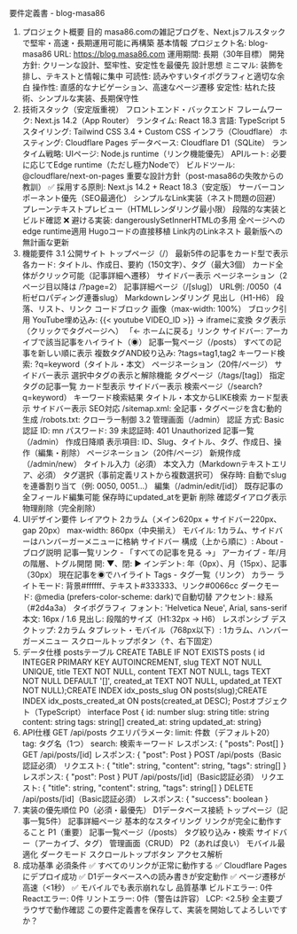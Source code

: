 要件定義書 - blog-masa86
1. プロジェクト概要
目的
masa86.comの雑記ブログを、Next.jsフルスタックで堅牢・高速・長期運用可能に再構築
基本情報
プロジェクト名: blog-masa86
URL: https://blog.masa86.com
運用期間: 長期（30年目標）
開発方針: クリーンな設計、堅牢性、安定性を最優先
設計思想
ミニマル: 装飾を排し、テキストと情報に集中
可読性: 読みやすいタイポグラフィと適切な余白
操作性: 直感的なナビゲーション、高速なページ遷移
安定性: 枯れた技術、シンプルな実装、長期保守性
2. 技術スタック（安定版重視）
フロントエンド・バックエンド
フレームワーク: Next.js 14.2（App Router）
ランタイム: React 18.3
言語: TypeScript 5
スタイリング: Tailwind CSS 3.4 + Custom CSS
インフラ（Cloudflare）
ホスティング: Cloudflare Pages
データベース: Cloudflare D1（SQLite）
ランタイム戦略:
UIページ: Node.js runtime（リンク機能優先）
APIルート: 必要に応じてEdge runtime（ただし極力Nodeで）
ビルドツール: @cloudflare/next-on-pages
重要な設計方針（post-masa86の失敗からの教訓）
✅ 採用する原則:
Next.js 14.2 + React 18.3（安定版）
サーバーコンポーネント優先（SEO最適化）
シンプルなLink実装（ネスト問題の回避）
プレーンテキストプレビュー（HTMLレンダリング最小限）
段階的な実装とビルド確認
❌ 避ける実装:
dangerouslySetInnerHTMLの多用
全ページへのedge runtime適用
Hugoコードの直接移植
Link内のLinkネスト
最新版への無計画な更新
3. 機能要件
3.1 公開サイト
トップページ（/）
最新5件の記事をカード型で表示
各カード: タイトル、作成日、要約（150文字）、タグ（最大3個）
カード全体がクリック可能（記事詳細へ遷移）
サイドバー表示
ページネーション（2ページ目以降は /?page=2）
記事詳細ページ（/[slug]）
URL例: /0050（4桁ゼロパディング連番slug）
Markdownレンダリング
見出し（H1-H6）
段落、リスト、リンク
コードブロック
画像（max-width: 100%）
ブロック引用
YouTube埋め込み: {{< youtube VIDEO_ID >}} → iframeに変換
タグ表示（クリックでタグページへ）
「← ホームに戻る」リンク
サイドバー: アーカイブで該当記事をハイライト（◉）
記事一覧ページ（/posts）
すべての記事を新しい順に表示
複数タグAND絞り込み: ?tags=tag1,tag2
キーワード検索: ?q=keyword（タイトル・本文）
ページネーション（20件/ページ）
サイドバー表示
選択中タグの表示と解除機能
タグページ（/tags/[tag]）
指定タグの記事一覧
カード型表示
サイドバー表示
検索ページ（/search?q=keyword）
キーワード検索結果
タイトル・本文からLIKE検索
カード型表示
サイドバー表示
SEO対応
/sitemap.xml: 全記事・タグページを含む動的生成
/robots.txt: クローラー制御
3.2 管理画面（/admin）
認証
方式: Basic認証
ID: mn
パスワード: 39
未認証時: 401 Unauthorized
記事一覧（/admin）
作成日降順
表示項目: ID、Slug、タイトル、タグ、作成日、操作（編集・削除）
ページネーション（20件/ページ）
新規作成（/admin/new）
タイトル入力（必須）
本文入力（Markdownテキストエリア、必須）
タグ選択（事前定義リストから複数選択可）
保存時: 自動でslugを連番割り当て（例: 0050, 0051...）
編集（/admin/edit/[id]）
既存記事の全フィールド編集可能
保存時にupdated_atを更新
削除
確認ダイアログ表示
物理削除（完全削除）
4. UIデザイン要件
レイアウト
2カラム（メイン620px + サイドバー220px、gap 20px）
max-width: 860px（中央揃え）
モバイル: 1カラム、サイドバーはハンバーガーメニューに格納
サイドバー
構成（上から順に）:
About - ブログ説明
記事一覧リンク - 「すべての記事を見る →」
アーカイブ - 年/月の階層、トグル開閉
開: ▼、閉: ▶
インデント: 年（0px）、月（15px）、記事（30px）
現在記事を◉でハイライト
Tags - タグ一覧（リンク）
カラー
ライトモード: 背景#ffffff、テキスト#333333、リンク#0066cc
ダークモード: @media (prefers-color-scheme: dark)で自動切替
アクセント: 緑系（#2d4a3a）
タイポグラフィ
フォント: 'Helvetica Neue', Arial, sans-serif
本文: 16px / 1.6
見出し: 段階的サイズ（H1:32px → H6）
レスポンシブ
デスクトップ: 2カラム
タブレット・モバイル（768px以下）: 1カラム、ハンバーガーメニュー
スクロールトップボタン（↑、右下固定）
5. データ仕様
postsテーブル
CREATE TABLE IF NOT EXISTS posts (  id INTEGER PRIMARY KEY AUTOINCREMENT,  slug TEXT NOT NULL UNIQUE,  title TEXT NOT NULL,  content TEXT NOT NULL,  tags TEXT NOT NULL DEFAULT '[]',  created_at TEXT NOT NULL,  updated_at TEXT NOT NULL);CREATE INDEX idx_posts_slug ON posts(slug);CREATE INDEX idx_posts_created_at ON posts(created_at DESC);
Postオブジェクト（TypeScript）
interface Post {  id: number  slug: string  title: string  content: string  tags: string[]  created_at: string  updated_at: string}
6. API仕様
GET /api/posts
クエリパラメータ:
limit: 件数（デフォルト20）
tag: タグ名（1つ）
search: 検索キーワード
レスポンス:
{ "posts": Post[] }
GET /api/posts/[id]
レスポンス:
{ "post": Post }
POST /api/posts（Basic認証必須）
リクエスト:
{ "title": string, "content": string, "tags": string[] }
レスポンス:
{ "post": Post }
PUT /api/posts/[id]（Basic認証必須）
リクエスト:
{ "title": string, "content": string, "tags": string[] }
DELETE /api/posts/[id]（Basic認証必須）
レスポンス:
{ "success": boolean }
7. 実装の優先順位
P0（必須・最優先）
D1データベース接続
トップページ（記事一覧5件）
記事詳細ページ
基本的なスタイリング
リンクが完全に動作すること
P1（重要）
記事一覧ページ（/posts）
タグ絞り込み・検索
サイドバー（アーカイブ、タグ）
管理画面（CRUD）
P2（あれば良い）
モバイル最適化
ダークモード
スクロールトップボタン
アクセス解析
8. 成功基準
必須条件
✅ すべてのリンクが正常に動作する
✅ Cloudflare Pagesにデプロイ成功
✅ D1データベースへの読み書きが安定動作
✅ ページ遷移が高速（<1秒）
✅ モバイルでも表示崩れなし
品質基準
ビルドエラー: 0件
Reactエラー: 0件
リントエラー: 0件（警告は許容）
LCP: <2.5秒
全主要ブラウザで動作確認
この要件定義書を保存して、実装を開始してよろしいですか？
